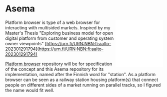 # Asema 

<img src="./assets/images/adaptive-icon.svg" width="30%" align="right" />

Platform browser is type of a web browser for interacting with multisided markets. Inspired by my Master's Thesis "Exploring business model for open digital platform from customer and operating system owner viewpoints" [https://urn.fi/URN:NBN:fi:aalto-202301291794](https://urn.fi/URN:NBN:fi:aalto-202301291794)

[Platform browser](https://github.com/pekkabyte/platform-browser) repository will be for specification of the concept and this Asema repository for its implementation, named after the Finnish word for "station". As a platform browser can be seen as a railway station housing platform(s) that connect people on different sides of a market running on parallel tracks, so I figured the name would fit well.